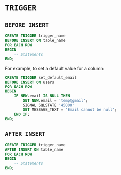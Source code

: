 # `TRIGGER`

## `BEFORE INSERT`

```sql
CREATE TRIGGER trigger_name
BEFORE INSERT ON table_name
FOR EACH ROW
BEGIN
    -- Statements
END;
```

For example, to set a default value for a column:

```sql
CREATE TRIGGER set_default_email
BEFORE INSERT ON users
FOR EACH ROW
BEGIN
    IF NEW.email IS NULL THEN
        SET NEW.email = 'temp@gmail';
        SIGNAL SQLSTATE '45000'
        SET MESSAGE_TEXT = 'Email cannot be null';
    END IF;
END;
```

## `AFTER INSERT`

```sql
CREATE TRIGGER trigger_name
AFTER INSERT ON table_name
FOR EACH ROW
BEGIN
    -- Statements
END;
```
